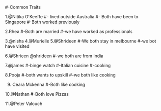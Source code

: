 
#-Common Traits

1.@Nitika O'Keeffe
#- lived outside Australia 
#- Both have been to Singapore
#-Both worked  previously

2.Rhea
#-Both are married
#-we have worked as professionals

3.@nisha 4.@Murielle 5.@Shrideen
#-We both stay in melbourne
#-we bot have visited  

6.@Shrieen @shrideen
#-we both are from India

7.@james
#-binge watch
#-Italian cuisine
#-cooking

8.Pooja 
#-both wants to upskill
#-we both like cooking

9. Ceara Mckenna
#-Both like cooking

10.@Nathan
#-Both love Pizzas

11.@Peter Valouch
